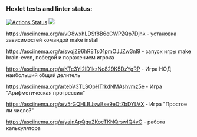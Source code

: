 ### Hexlet tests and linter status:
[![Actions Status](https://github.com/Vitmann/php-project-lvl1/workflows/hexlet-check/badge.svg)](https://github.com/Vitmann/php-project-lvl1/actions)
<a href="https://codeclimate.com/github/Vitmann/php-project-lvl1/maintainability"><img src="https://api.codeclimate.com/v1/badges/f7da0a2ef388e27bd07e/maintainability" /></a>

https://asciinema.org/a/vO8wxhLDSf8B6eCWPZQp7Djhk - установка зависимостей командой make install

https://asciinema.org/a/svqjZ96hR8Ts01pmOJJZw3nl9 - запуск игры make brain-even, победой и поражением игрока

https://asciinema.org/a/KTc3Yl2lD1kzNc829K5DzYgRP - Игра НОД наибольший общий делитель 

https://asciinema.org/a/tebV3TLSOpHTrkdNMAshvmz5e - Игра "Арифметическая прогрессия"

https://asciinema.org/a/v5rGQHLBJswBse9eDtZbDYLVX - Игра "Простое ли число?"

https://asciinema.org/a/yajnApQgu2KocTKNQrswlQ4yC - работа калькулятора